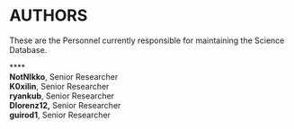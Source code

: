 # AUTHORS

These are the Personnel currently responsible for maintaining the Science Database.

****\
**NotNlkko**, Senior Researcher\
**K0xilin**, Senior Researcher\
**ryankub**, Senior Researcher\
**Dlorenz12,** Senior Researcher\
**guirod1**, Senior Researcher
